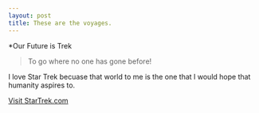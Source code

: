 ```yaml
---
layout: post
title: These are the voyages.
---
```


*Our Future is Trek

>To go where no one has gone before!

I love Star Trek becuase that world to me is the one that I would hope that humanity aspires to. 

[Visit StarTrek.com](www.startrek.com)
